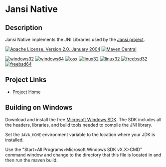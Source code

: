 Jansi Native
============

Description
-----------

Jansi Native implements the JNI Libraries used by the 
[Jansi project](http://fusesource.github.io/jansi/). 

[![Apache License, Version 2.0, January 2004](https://img.shields.io/github/license/fusesource/jansi-native.svg?label=License)](http://www.apache.org/licenses/)
[![Maven Central](https://img.shields.io/maven-central/v/org.fusesource.jansi/jansi-native.svg?label=Maven%20Central)](http://search.maven.org/#search%7Cgav%7C1%7Cg%3A%22org.fusesource.jansi%22%20AND%20a%3A%22jansi-native%22)

[![windows32](https://img.shields.io/maven-central/v/org.fusesource.jansi/jansi-windows32.svg?label=windows32)](http://search.maven.org/#search%7Cgav%7C1%7Cg%3A%22org.fusesource.jansi%22%20AND%20a%3A%22jansi-windows32%22)
[![windows64](https://img.shields.io/maven-central/v/org.fusesource.jansi/jansi-windows64.svg?label=windows64)](http://search.maven.org/#search%7Cgav%7C1%7Cg%3A%22org.fusesource.jansi%22%20AND%20a%3A%22jansi-windows64%22)
[![osx](https://img.shields.io/maven-central/v/org.fusesource.jansi/jansi-osx.svg?label=osx)](http://search.maven.org/#search%7Cgav%7C1%7Cg%3A%22org.fusesource.jansi%22%20AND%20a%3A%22jansi-osx%22)
[![linux32](https://img.shields.io/maven-central/v/org.fusesource.jansi/jansi-linux32.svg?label=linux32)](http://search.maven.org/#search%7Cgav%7C1%7Cg%3A%22org.fusesource.jansi%22%20AND%20a%3A%22jansi-linux32%22)
[![linux32](https://img.shields.io/maven-central/v/org.fusesource.jansi/jansi-linux64.svg?label=linux64)](http://search.maven.org/#search%7Cgav%7C1%7Cg%3A%22org.fusesource.jansi%22%20AND%20a%3A%22jansi-linux64%22)
[![freebsd32](https://img.shields.io/maven-central/v/org.fusesource.jansi/jansi-freebsd32.svg?label=freebsd32)](http://search.maven.org/#search%7Cgav%7C1%7Cg%3A%22org.fusesource.jansi%22%20AND%20a%3A%22jansi-freebsd32%22)
[![freebsd64](https://img.shields.io/maven-central/v/org.fusesource.jansi/jansi-freebsd64.svg?label=freebsd64)](http://search.maven.org/#search%7Cgav%7C1%7Cg%3A%22org.fusesource.jansi%22%20AND%20a%3A%22jansi-freebsd64%22)


Project Links
-------------

* [Project Home](http://fusesource.github.io/jansi/)

Building on Windows
-------------------

Download and install the free [Microsoft Windows SDK][SDK].  The SDK includes
all the headers, libraries, and build tools needed to compile the JNI library.

Set the `JAVA_HOME` environment variable to the location where your JDK is 
installed.  

Use the "Start>All Programs>Microsoft Windows SDK vX.X>CMD" command window 
and change to the directory that this file is located in and then run the
maven build.

[SDK]: http://www.microsoft.com/downloads/details.aspx?FamilyID=c17ba869-9671-4330-a63e-1fd44e0e2505

